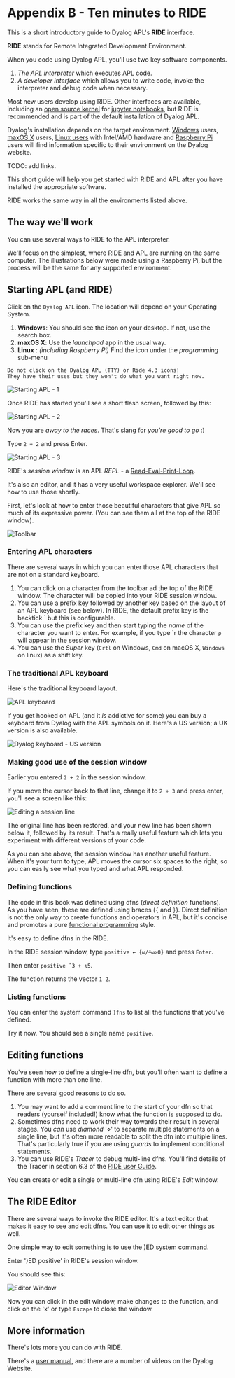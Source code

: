 # Appendix B - Ten minutes to RIDE

This is a short introductory guide to Dyalog APL's **RIDE** interface.

**RIDE** stands for Remote Integrated Development Environment.

When you code using Dyalog APL, you'll use two key software components.

1. *The APL interpreter* which executes APL code.
1. *A developer interface* which allows you to write code, invoke the interpreter and debug code when necessary.

Most new users develop using RIDE. Other interfaces are available, including an
[open source kernel](https://github.com/Dyalog/dyalog-jupyter-kernel)
for [jupyter notebooks](https://jupyter.org/), but RIDE is recommended
and is part of the default installation of Dyalog APL.

Dyalog's installation depends on the target environment.
[Windows]() users, [maxOS X]() users, [Linux users]() with Intel/AMD hardware and [Raspberry Pi]()
users will find information specific to their environment on the Dyalog website.

TODO: add links.

This short guide will help you get started with RIDE and APL after you have installed the appropriate software.

RIDE works the same way in all the environments listed above.

## The way we'll work

You can use several ways to RIDE to the APL interpreter. 

We'll focus on the simplest, where RIDE and APL are running on the same computer.
The illustrations below were made using a Raspberry Pi, but the process will be the same for any supported environment.


## Starting APL (and RIDE)

Click on the `Dyalog APL` icon. The location will depend on your Operating System.

1. **Windows**: You should see the icon on your desktop. If not, use the search box. 
1. **maxOS X**: Use the *launchpad* app in the usual way.
1. **Linux**  : *(including Raspberry Pi)* Find the icon under the *programming* sub-menu

```{warning}
Do not click on the Dyalog APL (TTY) or Ride 4.3 icons!
They have their uses but they won't do what you want right now.
```

![Starting APL - 1](images/dyalog-pi-01.png)

Once RIDE has started you'll see a short flash screen, followed by this:

![Starting APL - 2](images/dyalog-pi-02.png)

Now you are *away to the races*. That's slang for *you're good to go* :)

Type `2 + 2` and press Enter.

![Starting APL - 3](images/dyalog-pi-04.png)

RIDE's *session window* is an APL *REPL* - a [Read-Eval-Print-Loop](https://en.wikipedia.org/wiki/Read%E2%80%93eval%E2%80%93print_loop).

It's also an editor, and it has a very useful workspace explorer. We'll see how to use those shortly.

First, let's look at how to enter those beautiful characters that give APL so much of its expressive power. (You can see them all at the top of the RIDE window).

![Toolbar](images/apl-toolbar.png)

### Entering APL characters

There are several ways in which you can enter those APL characters that are not on a standard keyboard.


1. You can click on a character from the toolbar ad the top of the RIDE window. The character will be copied into your RIDE session window.
1. You can use a prefix key followed by another key based on the layout of an APL keyboard (see below). In RIDE, the default prefix key is the backtick \` but this is configurable.
1. You can use the prefix key and then start typing the *name* of the character you want to enter. For example, if you type \`r the character `⍴` will appear in the session window.
1. You can use the *Super* key (`Crtl` on Windows, `Cmd` on macOS X, `Windows` on linux) as a shift key.

### The traditional APL keyboard

Here's the traditional keyboard layout.

![APL keyboard](images/apl-keyboard.jpg)

If you get hooked on APL (and it *is* addictive for some) you can buy a keyboard from Dyalog with the APL symbols on it. Here's a US version; a UK version is also available.

![Dyalog keyboard - US version](images/us_rc.jpg)

### Making good use of the session window

Earlier you entered `2 + 2` in the session window.

If you move the cursor back to that line,  change it to `2 + 3` and press enter, you'll see a screen like this:

![Editing a session line](images/session-edit.png)

The original line has been restored, and your new line has been shown below it, followed by its result. That's a really useful feature which lets you experiment with different versions of your code.

As you can see above, the session window has another useful feature. When it's your turn to type, APL moves the cursor six spaces to the right, so you can easily see what you typed and what APL responded.

### Defining functions

The code in this book was defined using dfns (*direct definition* functions). As you have seen,
these are defined using braces (`{` and `}`).
Direct definition is not the only way to create functions and operators in APL,
but it's concise and promotes a pure [functional programming](https://en.wikipedia.org/wiki/Functional_programming) style.

It's easy to define dfns in the RIDE.

In the RIDE session window, type `positive ← {⍵/⍨⍵>0}` and press `Enter`.

Then enter `positive ¯3 + ⍳5`.

The function returns the vector `1 2`.

### Listing functions

You can enter the system command `)fns` to list all the functions that you've defined.

Try it now. You should see a single name `positive`.

## Editing functions

You've seen how to define a single-line dfn, but you'll often want to define a function with more than one line.

There are several good reasons to do so.

1. You may want to add a comment line to the start of your dfn so that readers (yourself included!) know what the function is supposed to do.
1. Sometimes dfns need to work their way towards their result in several stages. You *can* use *diamond* '⋄' to separate multiple statements on a single line, but it's often more readable to split the dfn into multiple lines. That's particularly true if you are using *guards* to implement conditional statements.
1. You can use RIDE's *Tracer* to debug multi-line dfns. You'll find details of the Tracer in section 6.3 of the [RIDE user Guide](http://docs.dyalog.com/17.0/RIDE%20User%20Guide.pdf).

You can create or edit a single or multi-line dfn using RIDE's *Edit* window.

## The RIDE Editor

There are several ways to invoke the RIDE editor. It's a text editor that makes it easy to see and edit dfns. You can use it to edit other things as well.

One simple way to edit something is to use the )ED system command.

Enter ')ED positive' in RIDE's session window.

You should see this:

![Editor Window](images/ed.png)

Now you can click in the edit window, make changes to the function, and click on the 'x' or type `Escape` to close the window.

## More information

There's lots more you can do with RIDE.

There's a [user manual](https://docs.dyalog.com/18.0/RIDE%20User%20Guide.pdf), and
there are a number of videos on the Dyalog Website.













